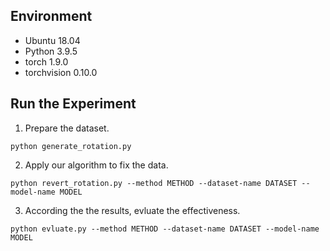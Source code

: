 ## Environment
* Ubuntu 18.04
* Python 3.9.5
* torch 1.9.0
* torchvision 0.10.0

## Run the Experiment
1. Prepare the dataset.
```
python generate_rotation.py
```
2. Apply our algorithm to fix the data.
```
python revert_rotation.py --method METHOD --dataset-name DATASET --model-name MODEL
```
3. According the the results, evluate the effectiveness.
```
python evluate.py --method METHOD --dataset-name DATASET --model-name MODEL
```